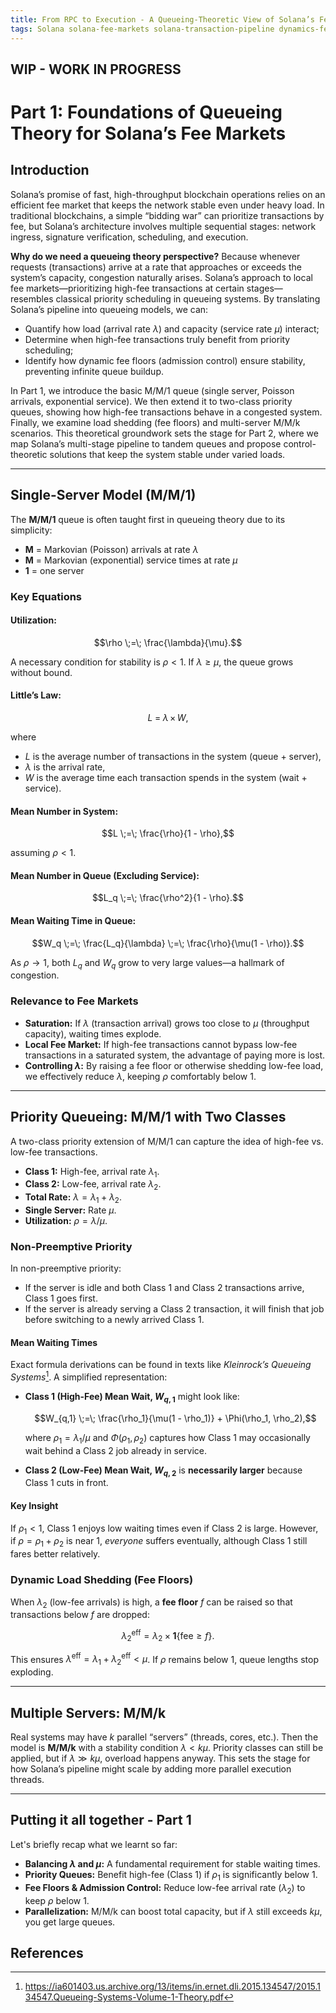 ```yaml
---
title: From RPC to Execution - A Queueing-Theoretic View of Solana’s Fee Markets and Transaction Pipeline - Part I
tags: Solana solana-fee-markets solana-transaction-pipeline dynamics-fee-markets blockchain-fee-markets solana-multi-stage-queue
---
```


## WIP - WORK IN PROGRESS

# Part 1: Foundations of Queueing Theory for Solana’s Fee Markets


## Introduction

Solana’s promise of fast, high-throughput blockchain operations relies on an efficient fee market that keeps the network stable even under heavy load. In traditional blockchains, a simple “bidding war” can prioritize transactions by fee, but Solana’s architecture involves multiple sequential stages: network ingress, signature verification, scheduling, and execution. 

**Why do we need a queueing theory perspective?** Because whenever requests (transactions) arrive at a rate that approaches or exceeds the system’s capacity, congestion naturally arises. Solana’s approach to local fee markets—prioritizing high-fee transactions at certain stages—resembles classical priority scheduling in queueing systems. By translating Solana’s pipeline into queueing models, we can:

- Quantify how load (arrival rate $\lambda$) and capacity (service rate $\mu$) interact;  
- Determine when high-fee transactions truly benefit from priority scheduling;  
- Identify how dynamic fee floors (admission control) ensure stability, preventing infinite queue buildup.

In Part 1, we introduce the basic M/M/1 queue (single server, Poisson arrivals, exponential service). We then extend it to two-class priority queues, showing how high-fee transactions behave in a congested system. Finally, we examine load shedding (fee floors) and multi-server M/M/k scenarios. This theoretical groundwork sets the stage for Part 2, where we map Solana’s multi-stage pipeline to tandem queues and propose control-theoretic solutions that keep the system stable under varied loads.

---

## Single-Server Model (M/M/1)

The **M/M/1** queue is often taught first in queueing theory due to its simplicity:

- **M** = Markovian (Poisson) arrivals at rate $\lambda$  
- **M** = Markovian (exponential) service times at rate $\mu$  
- **1** = one server

### Key Equations

#### **Utilization:**  

$$\rho \;=\; \frac{\lambda}{\mu}.$$  

A necessary condition for stability is $\rho < 1$. If $\lambda \ge \mu$, the queue grows without bound.

#### **Little’s Law:**  

$$L \;=\; \lambda \,\times\, W,$$  

where 
- $L$ is the average number of transactions in the system (queue + server),  
- $\lambda$ is the arrival rate,  
- $W$ is the average time each transaction spends in the system (wait + service).

#### **Mean Number in System:**  

$$L \;=\; \frac{\rho}{1 - \rho},$$  

assuming $\rho < 1$.

#### **Mean Number in Queue (Excluding Service):**  

$$L_q \;=\; \frac{\rho^2}{1 - \rho}.$$

#### **Mean Waiting Time in Queue:**  

$$W_q 
\;=\; \frac{L_q}{\lambda}
\;=\; \frac{\rho}{\mu(1 - \rho)}.$$

As $\rho \to 1$, both $L_q$ and $W_q$ grow to very large values—a hallmark of congestion.

### Relevance to Fee Markets

- **Saturation:** If $\lambda$ (transaction arrival) grows too close to $\mu$ (throughput capacity), waiting times explode.  
- **Local Fee Market:** If high-fee transactions cannot bypass low-fee transactions in a saturated system, the advantage of paying more is lost.  
- **Controlling $\lambda$:** By raising a fee floor or otherwise shedding low-fee load, we effectively reduce $\lambda$, keeping $\rho$ comfortably below 1.

---

## Priority Queueing: M/M/1 with Two Classes

A two-class priority extension of M/M/1 can capture the idea of high-fee vs. low-fee transactions.

- **Class 1:** High-fee, arrival rate $\lambda_1$.  
- **Class 2:** Low-fee, arrival rate $\lambda_2$.  
- **Total Rate:** $\lambda = \lambda_1 + \lambda_2$.  
- **Single Server:** Rate $\mu$.  
- **Utilization:** $\rho = \lambda/\mu$.

### Non-Preemptive Priority

In non-preemptive priority:
- If the server is idle and both Class 1 and Class 2 transactions arrive, Class 1 goes first.  
- If the server is already serving a Class 2 transaction, it will finish that job before switching to a newly arrived Class 1.

#### Mean Waiting Times

Exact formula derivations can be found in texts like *Kleinrock’s Queueing Systems*[^1]. A simplified representation:

- **Class 1 (High-Fee) Mean Wait, $W_{q,1}$** might look like:
  
  $$W_{q,1} 
    \;=\; \frac{\rho_1}{\mu(1 - \rho_1)} + \Phi(\rho_1, \rho_2),$$
  
  where $\rho_1 = \lambda_1/\mu$ and $\Phi(\rho_1, \rho_2)$ captures how Class 1 may occasionally wait behind a Class 2 job already in service.

- **Class 2 (Low-Fee) Mean Wait, $W_{q,2}$** is **necessarily larger** because Class 1 cuts in front.

#### Key Insight

If $\rho_1 < 1$, Class 1 enjoys low waiting times even if Class 2 is large. However, if $\rho = \rho_1 + \rho_2$ is near 1, *everyone* suffers eventually, although Class 1 still fares better relatively.

### Dynamic Load Shedding (Fee Floors)

When $\lambda_2$ (low-fee arrivals) is high, a **fee floor** $f$ can be raised so that transactions below $f$ are dropped:

$$\lambda_2^\text{eff} = \lambda_2 \times \mathbf{1}\{\text{fee} \ge f\}.$$

This ensures $\lambda^\text{eff} = \lambda_1 + \lambda_2^\text{eff} < \mu$. If $\rho$ remains below 1, queue lengths stop exploding.

---

## Multiple Servers: M/M/k

Real systems may have $k$ parallel “servers” (threads, cores, etc.). Then the model is **M/M/k** with a stability condition $\lambda < k\mu$. Priority classes can still be applied, but if $\lambda \gg k\mu$, overload happens anyway. This sets the stage for how Solana’s pipeline might scale by adding more parallel execution threads.

---

## Putting it all together - Part 1

Let's briefly recap what we learnt so far:
- **Balancing $\lambda$ and $\mu$:** A fundamental requirement for stable waiting times.  
- **Priority Queues:** Benefit high-fee (Class 1) if $\rho_1$ is significantly below 1.  
- **Fee Floors & Admission Control:** Reduce low-fee arrival rate ($\lambda_2$) to keep $\rho$ below 1.  
- **Parallelization:** M/M/k can boost total capacity, but if $\lambda$ still exceeds $k\mu$, you get large queues.


## References
[^1]: https://ia601403.us.archive.org/13/items/in.ernet.dli.2015.134547/2015.134547.Queueing-Systems-Volume-1-Theory.pdf

